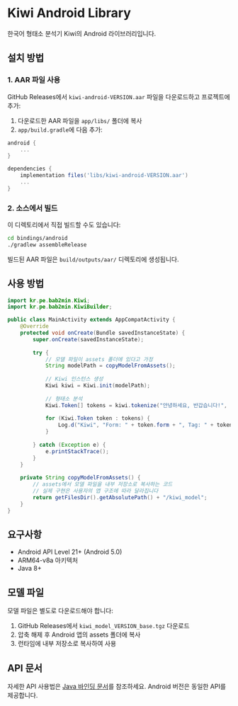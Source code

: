 # Kiwi Android Library

한국어 형태소 분석기 Kiwi의 Android 라이브러리입니다.

## 설치 방법

### 1. AAR 파일 사용

GitHub Releases에서 `kiwi-android-VERSION.aar` 파일을 다운로드하고 프로젝트에 추가:

1. 다운로드한 AAR 파일을 `app/libs/` 폴더에 복사
2. `app/build.gradle`에 다음 추가:

```gradle
android {
    ...
}

dependencies {
    implementation files('libs/kiwi-android-VERSION.aar')
    ...
}
```

### 2. 소스에서 빌드

이 디렉토리에서 직접 빌드할 수도 있습니다:

```bash
cd bindings/android
./gradlew assembleRelease
```

빌드된 AAR 파일은 `build/outputs/aar/` 디렉토리에 생성됩니다.

## 사용 방법

```java
import kr.pe.bab2min.Kiwi;
import kr.pe.bab2min.KiwiBuilder;

public class MainActivity extends AppCompatActivity {
    @Override
    protected void onCreate(Bundle savedInstanceState) {
        super.onCreate(savedInstanceState);
        
        try {
            // 모델 파일이 assets 폴더에 있다고 가정
            String modelPath = copyModelFromAssets();
            
            // Kiwi 인스턴스 생성
            Kiwi kiwi = Kiwi.init(modelPath);
            
            // 형태소 분석
            Kiwi.Token[] tokens = kiwi.tokenize("안녕하세요, 반갑습니다!", Kiwi.Match.allWithNormalizing);
            
            for (Kiwi.Token token : tokens) {
                Log.d("Kiwi", "Form: " + token.form + ", Tag: " + token.tag);
            }
            
        } catch (Exception e) {
            e.printStackTrace();
        }
    }
    
    private String copyModelFromAssets() {
        // assets에서 모델 파일을 내부 저장소로 복사하는 코드
        // 실제 구현은 사용자의 앱 구조에 따라 달라집니다
        return getFilesDir().getAbsolutePath() + "/kiwi_model";
    }
}
```

## 요구사항

- Android API Level 21+ (Android 5.0)
- ARM64-v8a 아키텍처
- Java 8+

## 모델 파일

모델 파일은 별도로 다운로드해야 합니다:
1. GitHub Releases에서 `kiwi_model_VERSION_base.tgz` 다운로드
2. 압축 해제 후 Android 앱의 assets 폴더에 복사
3. 런타임에 내부 저장소로 복사하여 사용

## API 문서

자세한 API 사용법은 [Java 바인딩 문서](../java/README.md)를 참조하세요. Android 버전은 동일한 API를 제공합니다.